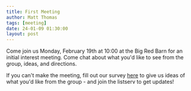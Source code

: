 ```yaml
---
title: First Meeting
author: Matt Thomas
tags: [meeting]
date: 24-01-09 01:30:00
layout: post
--- 
```


Come join us Monday, February 19th at 10:00 at the Big Red Barn for an initial interest meeting. Come chat about what you'd like to see from the group, ideas, and directions.

If you can't make the meeting, fill out our survey [here](https://cornell.ca1.qualtrics.com/jfe/form/SV_dpAUJMX34Vk0Vwi) to give us ideas of what you'd like from the group - and join the listserv to get updates!